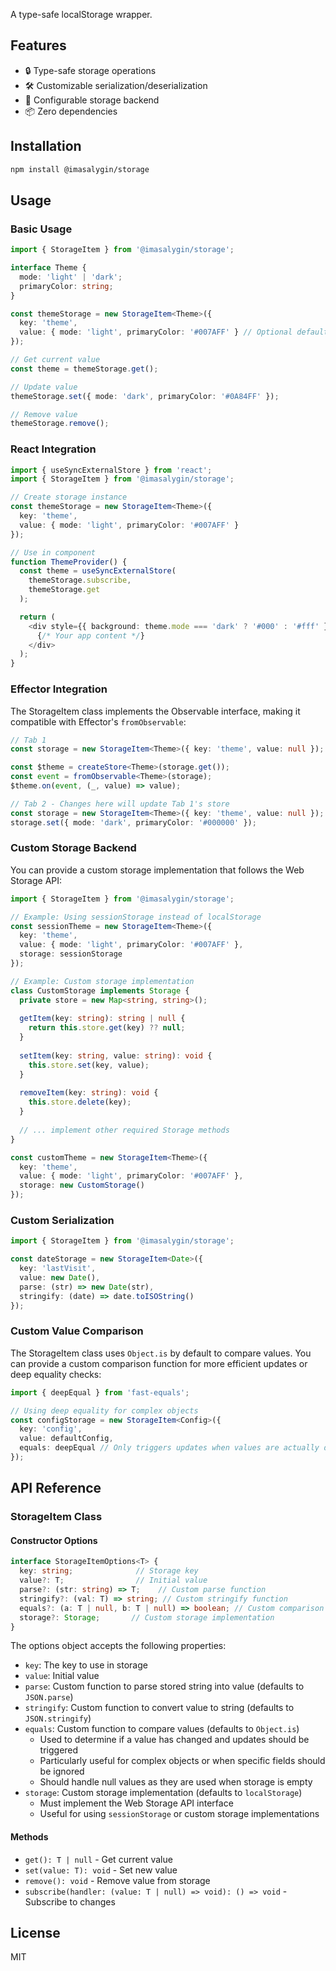 A type-safe localStorage wrapper.

## Features

- 🔒 Type-safe storage operations
- 🛠️ Customizable serialization/deserialization
- 🔧 Configurable storage backend
- 📦 Zero dependencies

## Installation

```bash
npm install @imasalygin/storage
```

## Usage

### Basic Usage

```typescript
import { StorageItem } from '@imasalygin/storage';

interface Theme {
  mode: 'light' | 'dark';
  primaryColor: string;
}

const themeStorage = new StorageItem<Theme>({
  key: 'theme',
  value: { mode: 'light', primaryColor: '#007AFF' } // Optional default value
});

// Get current value
const theme = themeStorage.get();

// Update value
themeStorage.set({ mode: 'dark', primaryColor: '#0A84FF' });

// Remove value
themeStorage.remove();
```

### React Integration

```typescript
import { useSyncExternalStore } from 'react';
import { StorageItem } from '@imasalygin/storage';

// Create storage instance
const themeStorage = new StorageItem<Theme>({
  key: 'theme',
  value: { mode: 'light', primaryColor: '#007AFF' }
});

// Use in component
function ThemeProvider() {
  const theme = useSyncExternalStore(
    themeStorage.subscribe,
    themeStorage.get
  );

  return (
    <div style={{ background: theme.mode === 'dark' ? '#000' : '#fff' }}>
      {/* Your app content */}
    </div>
  );
}
```

### Effector Integration

The StorageItem class implements the Observable interface, making it compatible with Effector's `fromObservable`:

```typescript
// Tab 1
const storage = new StorageItem<Theme>({ key: 'theme', value: null });

const $theme = createStore<Theme>(storage.get());
const event = fromObservable<Theme>(storage);
$theme.on(event, (_, value) => value);

// Tab 2 - Changes here will update Tab 1's store
const storage = new StorageItem<Theme>({ key: 'theme', value: null });
storage.set({ mode: 'dark', primaryColor: '#000000' });
```

### Custom Storage Backend

You can provide a custom storage implementation that follows the Web Storage API:

```typescript
import { StorageItem } from '@imasalygin/storage';

// Example: Using sessionStorage instead of localStorage
const sessionTheme = new StorageItem<Theme>({
  key: 'theme',
  value: { mode: 'light', primaryColor: '#007AFF' },
  storage: sessionStorage
});

// Example: Custom storage implementation
class CustomStorage implements Storage {
  private store = new Map<string, string>();
  
  getItem(key: string): string | null {
    return this.store.get(key) ?? null;
  }
  
  setItem(key: string, value: string): void {
    this.store.set(key, value);
  }
  
  removeItem(key: string): void {
    this.store.delete(key);
  }
  
  // ... implement other required Storage methods
}

const customTheme = new StorageItem<Theme>({
  key: 'theme',
  value: { mode: 'light', primaryColor: '#007AFF' },
  storage: new CustomStorage()
});
```

### Custom Serialization

```typescript
import { StorageItem } from '@imasalygin/storage';

const dateStorage = new StorageItem<Date>({
  key: 'lastVisit',
  value: new Date(),
  parse: (str) => new Date(str),
  stringify: (date) => date.toISOString()
});
```

### Custom Value Comparison

The StorageItem class uses `Object.is` by default to compare values. You can provide a custom comparison function for more efficient updates or deep equality checks:

```typescript
import { deepEqual } from 'fast-equals';

// Using deep equality for complex objects
const configStorage = new StorageItem<Config>({
  key: 'config',
  value: defaultConfig,
  equals: deepEqual // Only triggers updates when values are actually different
});
```

## API Reference

### StorageItem Class

#### Constructor Options

```typescript
interface StorageItemOptions<T> {
  key: string;              // Storage key
  value?: T;                // Initial value
  parse?: (str: string) => T;    // Custom parse function
  stringify?: (val: T) => string; // Custom stringify function
  equals?: (a: T | null, b: T | null) => boolean; // Custom comparison function
  storage?: Storage;       // Custom storage implementation
}
```

The options object accepts the following properties:

- `key`: The key to use in storage
- `value`: Initial value
- `parse`: Custom function to parse stored string into value (defaults to `JSON.parse`)
- `stringify`: Custom function to convert value to string (defaults to `JSON.stringify`)
- `equals`: Custom function to compare values (defaults to `Object.is`)
  - Used to determine if a value has changed and updates should be triggered
  - Particularly useful for complex objects or when specific fields should be ignored
  - Should handle null values as they are used when storage is empty
- `storage`: Custom storage implementation (defaults to `localStorage`)
  - Must implement the Web Storage API interface
  - Useful for using `sessionStorage` or custom storage implementations

#### Methods

- `get(): T | null` - Get current value
- `set(value: T): void` - Set new value
- `remove(): void` - Remove value from storage
- `subscribe(handler: (value: T | null) => void): () => void` - Subscribe to changes

## License

MIT 
